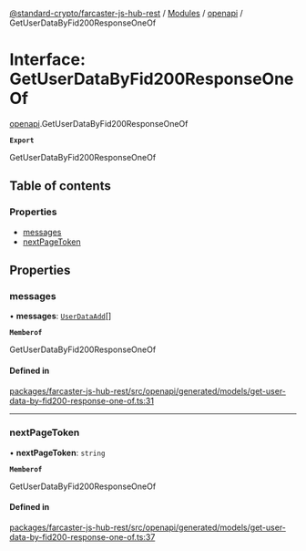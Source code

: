 [@standard-crypto/farcaster-js-hub-rest](../README.md) / [Modules](../modules.md) / [openapi](../modules/openapi.md) / GetUserDataByFid200ResponseOneOf

# Interface: GetUserDataByFid200ResponseOneOf

[openapi](../modules/openapi.md).GetUserDataByFid200ResponseOneOf

**`Export`**

GetUserDataByFid200ResponseOneOf

## Table of contents

### Properties

- [messages](openapi.GetUserDataByFid200ResponseOneOf.md#messages)
- [nextPageToken](openapi.GetUserDataByFid200ResponseOneOf.md#nextpagetoken)

## Properties

### messages

• **messages**: [`UserDataAdd`](../modules/openapi.md#userdataadd)[]

**`Memberof`**

GetUserDataByFid200ResponseOneOf

#### Defined in

[packages/farcaster-js-hub-rest/src/openapi/generated/models/get-user-data-by-fid200-response-one-of.ts:31](https://github.com/standard-crypto/farcaster-js/blob/main/packages/farcaster-js-hub-rest/src/openapi/generated/models/get-user-data-by-fid200-response-one-of.ts#L31)

___

### nextPageToken

• **nextPageToken**: `string`

**`Memberof`**

GetUserDataByFid200ResponseOneOf

#### Defined in

[packages/farcaster-js-hub-rest/src/openapi/generated/models/get-user-data-by-fid200-response-one-of.ts:37](https://github.com/standard-crypto/farcaster-js/blob/main/packages/farcaster-js-hub-rest/src/openapi/generated/models/get-user-data-by-fid200-response-one-of.ts#L37)
